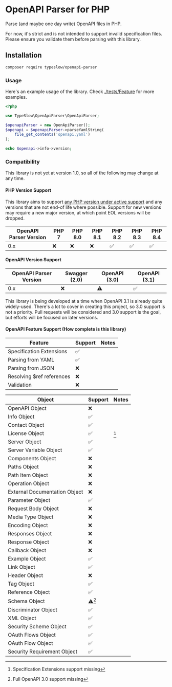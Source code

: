 # OpenAPI Parser for PHP

Parse (and maybe one day write) OpenAPI files in PHP. 

For now, it's strict and is not intended to support invalid specification files. Please ensure you validate them before parsing with this library.

## Installation

```bash
composer require typeslow/openapi-parser
```

### Usage

Here's an example usage of the library. Check [./tests/Feature](./tests/Feature) for more examples.

```php
<?php

use TypeSlow\OpenApiParser\OpenApiParser;

$openapiParser = new OpenApiParser();
$openapi = $openapiParser->parseYamlString(
    file_get_contents('openapi.yaml')
);

echo $openapi->info->version;

```

### Compatibility

This library is not yet at version 1.0, so all of the following may change at any time.

#### PHP Version Support

This library aims to support [any PHP version under active support](https://www.php.net/supported-versions.php) and 
any versions that are not end-of life where possible. 
Support for new versions may require a new major version, at which point EOL versions will be dropped.

| OpenAPI Parser Version | PHP 7 | PHP 8.0 | PHP 8.1 | PHP 8.2 | PHP 8.3 | PHP 8.4 |
|------------------------|-------|---------|---------|---------|---------|---------|
| 0.x                    | ❌     | ❌     | ❌      | ✅      | ✅      | ✅      |

#### OpenAPI Version Support

| OpenAPI Parser Version | Swagger (2.0) | OpenAPI (3.0) | OpenAPI (3.1) |
|------------------------|---------------|---------------|---------------|
| 0.x                    | ❌            | ⚠️            | ✅            |

This library is being developed at a time when OpenAPI 3.1 is already quite widely-used. There's a lot to cover in
creating this project, so 3.0 support is not a priority. Pull requests will be considered and 3.0 support is the goal,
but efforts will be focused on later versions.

#### OpenAPI Feature Support (How complete is this library)

| Feature                   | Support | Notes |
|---------------------------|---------|-------|
| Specification Extensions  | ✅      |       |
| Parsing from YAML         | ✅      |       |
| Parsing from JSON         | ❌      |       |
| Resolving $ref references | ❌      |       |
| Validation                | ❌      |       |


| Object                        | Support | Notes |
|-------------------------------|---------|-------|
| OpenAPI Object                | ❌       |       |
| Info Object                   | ✅       |       |
| Contact Object                | ✅       |       |
| License Object                | ✅       | [^1]  |
| Server Object                 | ✅       |       |
| Server Variable Object        | ✅       |       |
| Components Object             | ❌       |       |
| Paths Object                  | ❌       |       |
| Path Item Object              | ❌       |       |
| Operation Object              | ❌       |       |
| External Documentation Object | ❌       |       |
| Parameter Object              | ✅       |       |
| Request Body Object           | ❌       |       |
| Media Type Object             | ❌       |       |
| Encoding Object               | ❌       |       |
| Responses Object              | ❌       |       |
| Response  Object              | ❌       |       |
| Callback Object               | ❌       |       |
| Example Object                | ✅       |       |
| Link Object                   | ✅       |       |
| Header Object                 | ❌       |       |
| Tag Object                    | ✅       |       |
| Reference Object              | ✅       |       |
| Schema Object                 | ⚠️[^2]  |       |
| Discriminator Object          | ✅       |       |
| XML Object                    | ✅       |       |
| Security Scheme Object        | ✅       |       |
| OAuth Flows Object            | ✅       |       |
| OAuth Flow Object             | ✅       |       |
| Security Requirement Object   | ✅       |       |

[^1]: Specification Extensions support missing
[^2]: Full OpenAPI 3.0 support missing
